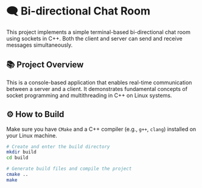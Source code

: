 # 🗨️ Bi-directional Chat Room

This project implements a simple terminal-based bi-directional chat room using sockets in C++. Both the client and server can send and receive messages simultaneously.

## 📚 Project Overview

This is a console-based application that enables real-time communication between a server and a client. It demonstrates fundamental concepts of socket programming and multithreading in C++ on Linux systems.

## ⚙️ How to Build

Make sure you have `CMake` and a C++ compiler (e.g., `g++`, `clang`) installed on your Linux machine.

```bash
# Create and enter the build directory
mkdir build
cd build

# Generate build files and compile the project
cmake ..
make
